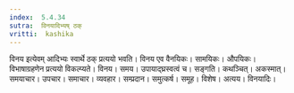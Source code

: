 ```yaml
---
index:  5.4.34
sutra:  विनयादिभ्यष् ठक्
vritti:  kashika 
---
```


विनय इत्येवम् आदिभ्यः स्वार्थे ठक् प्रत्ययो भवति। विनय एव वैनयिकः। सामयिकः। औपयिकः। विभाषाग्रहणेन प्रत्ययो विकल्प्यते। विनय। समय। उपायाद्घ्रस्वत्वं च। सङ्गति। कथञ्चित्। अकस्मात्। समयाचार। उपचार। समाचार। व्यवहार। सम्प्रदान। समुत्कर्ष। समूह। विशेष। अत्यय। विनयादिः।

